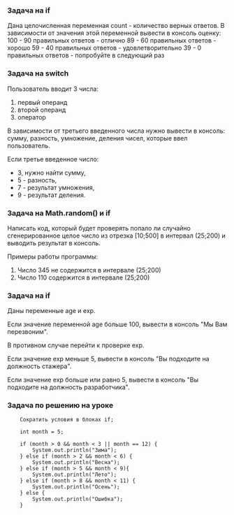 ### Задача на if

Дана целочисленная переменная count - количество верных ответов.
В зависимости от значения этой переменной вывести в консоль оценку:
100 - 90 правильных ответов - отлично
89 - 60 правильных ответов - хорошо
59 - 40 правильных ответов - удовлетворительно
39 - 0 правильных ответов - попробуйте в следующий раз


### Задача на switch

Пользователь вводит 3 числа:
1. первый операнд
2. второй операнд
3. оператор

В зависимости от третьего введенного числа нужно вывести в консоль:
сумму, разность, умножение, деления чисел, которые ввел пользователь.

Если третье введенное число:
* 3, нужно найти сумму,
* 5 - разность,
* 7 - результат умножения,
* 9 - результат деления.


### Задача на Math.random() и if
   
Написать код, который будет проверять попало ли случайно сгенерированное целое число из отрезка [10;500]
в интервал (25;200) и выводить результат в консоль.

Примеры работы программы:
1. Число 345 не содержится в интервале (25;200)
2. Число 110 содержится в интервале (25;200)

### Задача на if

Даны переменные age и exp. 

Если значение переменной age больше 100, вывести в консоль "Мы Вам перезвоним". 

В противном случае перейти к проверке exp.

Если значение exp меньше 5, вывести в консоль "Вы подходите на должность стажера".
 
Если значение exp больше или равно 5, вывести в консоль "Вы подходите на должность разработчика". 

### Задача по решению на уроке

        Сократить условия в блоках if;
        
        int month = 5;
        
        if (month > 0 && month < 3 || month == 12) {
            System.out.println("Зима");
        } else if (month > 2 && month < 6) {
            System.out.println("Весна");
        } else if (month > 5 && month < 9){
            System.out.println("Лето");
        } else if (month > 8 && month < 11) {
            System.out.println("Осень");
        } else {
            System.out.println("Ошибка");
        }